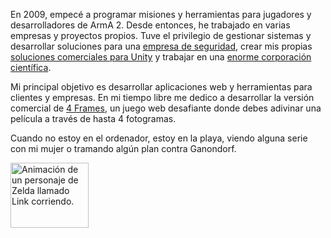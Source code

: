 En 2009, empecé a programar misiones y herramientas para jugadores y desarrolladores de ArmA 2. Desde entonces, he trabajado en varias empresas y proyectos propios. Tuve el privilegio de gestionar sistemas y desarrollar soluciones para una <a href="https://pycseca.com" target="_blank" rel="noreferer" rel="noopener">empresa de seguridad</a>, crear mis propias <a href="https://assetstore.unity.com/publishers/15679" target="_blank" rel="noreferer" rel="noopener">soluciones comerciales para Unity</a> y trabajar en una <a href="https://www.cta-observatory.org/about/locations/ctao-north/" target="_blank" rel="noreferer" rel="noopener">enorme corporación científica</a>.

Mi principal objetivo es desarrollar aplicaciones web y herramientas para clientes y empresas. En mi tiempo libre me dedico a desarrollar la versión comercial de <a href="https://4frames.jrai.dev" target="_blank">4 Frames</a>, un juego web desafiante donde debes adivinar una película a través de hasta 4 fotogramas.

Cuando no estoy en el ordenador, estoy en la playa, viendo alguna serie con mi mujer o tramando algún plan contra <span class="ganon-word">Ganondorf</span>.
<div class="anim"><img src="/animation.gif" width="125" height="104.16" alt="Animación de un personaje de Zelda llamado Link corriendo." decoding="async" loading="lazy"/></div>